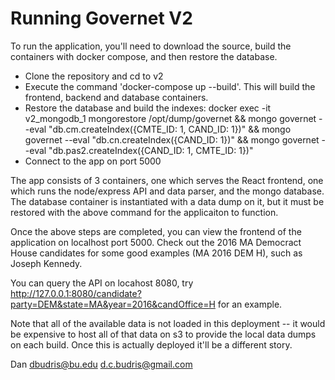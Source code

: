 # Running Governet V2
To run the application, you'll need to download the source, build the containers with docker compose, and then restore the database.

- Clone the repository and cd to v2
- Execute the command 'docker-compose up --build'.  This will build the frontend, backend and database containers.
- Restore the database and build the indexes:  docker exec -it v2_mongodb_1 mongorestore /opt/dump/governet && mongo governet --eval "db.cm.createIndex({CMTE_ID: 1, CAND_ID: 1})" && mongo governet --eval "db.cn.createIndex({CAND_ID: 1})" && mongo governet --eval "db.pas2.createIndex({CAND_ID: 1, CMTE_ID: 1})"
- Connect to the app on port 5000

The app consists of 3 containers, one which serves the React frontend, one which runs the node/express API and data parser, and the mongo database.  The database container is instantiated with a data dump on it, but it must be restored with the above command for the applicaiton to function.

Once the above steps are completed, you can view the frontend of the application on localhost port 5000.  Check out the 2016 MA Democract House candidates for some good examples (MA 2016 DEM H), such as Joseph Kennedy.

You can query the API on locahost 8080, try http://127.0.0.1:8080/candidate?party=DEM&state=MA&year=2016&candOffice=H for an example.

Note that all of the available data is not loaded in this deployment -- it would be expensive to host all of that data on s3 to provide the local data dumps on each build.  Once this is actually deployed it'll be a different story.  

Dan
dbudris@bu.edu
d.c.budris@gmail.com